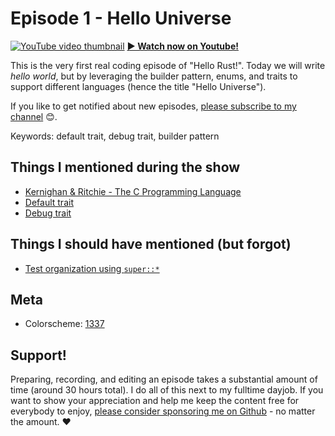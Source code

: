 # Episode 1 - Hello Universe

[![YouTube video thumbnail](./thumb.jpg)](https://corrode.dev/hello-rust/)
**[&#x25b6; Watch now on Youtube!](https://youtu.be/STWuPMcwwbw)**

This is the very first real coding episode of "Hello Rust!". Today we will write *hello world*, but by leveraging the builder pattern, enums, and traits to support different languages (hence the title "Hello Universe").



If you like to get notified about new episodes, [please subscribe to my channel](https://www.youtube.com/hellorust) 😊.

Keywords: default trait, debug trait, builder pattern

## Things I mentioned during the show

* [Kernighan & Ritchie - The C Programming Language](https://en.wikipedia.org/wiki/The_C_Programming_Language)
* [Default trait](https://doc.rust-lang.org/std/fmt/trait.Default.html)
* [Debug trait](https://doc.rust-lang.org/std/fmt/trait.Debug.html)

## Things I should have mentioned (but forgot)

* [Test organization using `super::*`](https://doc.rust-lang.org/book/second-edition/ch11-03-test-organization.html)


## Meta

* Colorscheme: [1337](https://github.com/MarkMichos/1337-Scheme)



## Support!

Preparing, recording, and editing an episode takes a substantial amount of time
(around 30 hours total). I do all of this next to my fulltime dayjob.
If you want to show your appreciation and help me keep the content free
for everybody to enjoy, [please consider sponsoring me on
Github](https://github.com/sponsors/mre/) - no matter the amount. ❤️